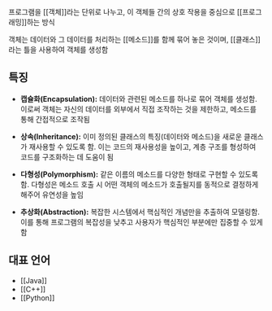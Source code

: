 프로그램을 [[객체]]라는 단위로 나누고, 이 객체들 간의 상호 작용을 중심으로 [[프로그래밍]]하는 방식

객체는 데이터와 그 데이터를 처리하는 [[메소드]]를 함께 묶어 놓은 것이며, [[클래스]]라는 틀을 사용하여 객체를 생성함

## 특징

- **캡슐화(Encapsulation):** 데이터와 관련된 메소드를 하나로 묶어 객체를 생성함. 이로써 객체는 자신의 데이터를 외부에서 직접 조작하는 것을 제한하고, 메소드를 통해 간접적으로 조작됨
    
- **상속(Inheritance):** 이미 정의된 클래스의 특징(데이터와 메소드)을 새로운 클래스가 재사용할 수 있도록 함. 이는 코드의 재사용성을 높이고, 계층 구조를 형성하여 코드를 구조화하는 데 도움이 됨
    
- **다형성(Polymorphism):** 같은 이름의 메소드를 다양한 형태로 구현할 수 있도록 함. 다형성은 메소드 호출 시 어떤 객체의 메소드가 호출될지를 동적으로 결정하게 해주어 유연성을 높임
    
- **추상화(Abstraction):** 복잡한 시스템에서 핵심적인 개념만을 추출하여 모델링함. 이를 통해 프로그램의 복잡성을 낮추고 사용자가 핵심적인 부분에만 집중할 수 있게 함

## 대표 언어
- [[Java]]
- [[C++]]
- [[Python]]